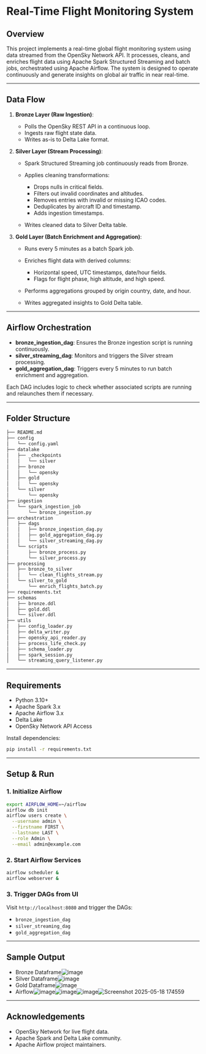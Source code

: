# Real-Time Flight Monitoring System


## Overview

This project implements a real-time global flight monitoring system using data streamed from the OpenSky Network API. It processes, cleans, and enriches flight data using Apache Spark Structured Streaming and batch jobs, orchestrated using Apache Airflow. The system is designed to operate continuously and generate insights on global air traffic in near real-time.

---

## Data Flow

1. **Bronze Layer (Raw Ingestion)**:

   * Polls the OpenSky REST API in a continuous loop.
   * Ingests raw flight state data.
   * Writes as-is to Delta Lake format.

2. **Silver Layer (Stream Processing)**:

   * Spark Structured Streaming job continuously reads from Bronze.
   * Applies cleaning transformations:

     * Drops nulls in critical fields.
     * Filters out invalid coordinates and altitudes.
     * Removes entries with invalid or missing ICAO codes.
     * Deduplicates by aircraft ID and timestamp.
     * Adds ingestion timestamps.
   * Writes cleaned data to Silver Delta table.

3. **Gold Layer (Batch Enrichment and Aggregation)**:

   * Runs every 5 minutes as a batch Spark job.
   * Enriches flight data with derived columns:

     * Horizontal speed, UTC timestamps, date/hour fields.
     * Flags for flight phase, high altitude, and high speed.
   * Performs aggregations grouped by origin country, date, and hour.
   * Writes aggregated insights to Gold Delta table.

---

## Airflow Orchestration

<insert Airflow DAG diagram>

* **bronze\_ingestion\_dag**: Ensures the Bronze ingestion script is running continuously.
* **silver\_streaming\_dag**: Monitors and triggers the Silver stream processing.
* **gold\_aggregation\_dag**: Triggers every 5 minutes to run batch enrichment and aggregation.

Each DAG includes logic to check whether associated scripts are running and relaunches them if necessary.

---

## Folder Structure

```bash
├── README.md
├── config
│   └── config.yaml
├── datalake
│   ├── _checkpoints
│   │   └── silver
│   ├── bronze
│   │   └── opensky
│   ├── gold
│   │   └── opensky
│   └── silver
│       └── opensky
├── ingestion
│   └── spark_ingestion_job
│       └── bronze_ingestion.py
├── orchestration
│   ├── dags
│   │   ├── bronze_ingestion_dag.py
│   │   ├── gold_aggregation_dag.py
│   │   └── silver_streaming_dag.py
│   └── scripts
│       ├── bronze_process.py
│       └── silver_process.py
├── processing
│   ├── bronze_to_silver
│   │   └── clean_flights_stream.py
│   └── silver_to_gold
│       └── enrich_flights_batch.py
├── requirements.txt
├── schemas
│   ├── bronze.ddl
│   ├── gold.ddl
│   └── silver.ddl
├── utils
│   ├── config_loader.py
│   ├── delta_writer.py
│   ├── opensky_api_reader.py
│   ├── process_life_check.py
│   ├── schema_loader.py
│   ├── spark_session.py
│   └── streaming_query_listener.py
```

---

## Requirements

* Python 3.10+
* Apache Spark 3.x
* Apache Airflow 3.x
* Delta Lake
* OpenSky Network API Access

Install dependencies:

```bash
pip install -r requirements.txt
```

---

## Setup & Run

### 1. Initialize Airflow

```bash
export AIRFLOW_HOME=~/airflow
airflow db init
airflow users create \
  --username admin \
  --firstname FIRST \
  --lastname LAST \
  --role Admin \
  --email admin@example.com
```

### 2. Start Airflow Services

```bash
airflow scheduler &
airflow webserver &
```

### 3. Trigger DAGs from UI

Visit `http://localhost:8080` and trigger the DAGs:

* `bronze_ingestion_dag`
* `silver_streaming_dag`
* `gold_aggregation_dag`

---

## Sample Output

* Bronze Dataframe![image](https://github.com/user-attachments/assets/d7c87c3a-4195-4bbc-a1af-8fee9815a065)
* Silver Dataframe![image](https://github.com/user-attachments/assets/70dade75-fb10-41c6-b084-02a49e42b1f4)
* Gold Dataframe![image](https://github.com/user-attachments/assets/1415ea17-735c-4af2-9069-507ced8b0a4b)
* Airflow![image](https://github.com/user-attachments/assets/3521e603-df90-4f4d-bed4-aa47dd2020f5)![image](https://github.com/user-attachments/assets/523633ec-88ba-4454-812d-deeb4d6f0077)![image](https://github.com/user-attachments/assets/7b554b80-43b3-4f30-9cfd-20a7c925ecb0)![Screenshot 2025-05-18 174559](https://github.com/user-attachments/assets/9cc12e4f-22de-4acc-8152-f7159fa47c46)


---

## Acknowledgements

* OpenSky Network for live flight data.
* Apache Spark and Delta Lake community.
* Apache Airflow project maintainers.
